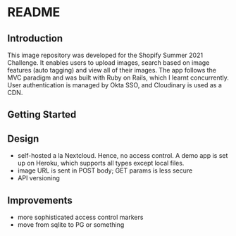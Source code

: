 # README

## Introduction
This image repository was developed for the Shopify Summer 2021 Challenge. It enables users to upload images, search based on image features (auto tagging) and view all of their images. The app follows the MVC paradigm and was built with Ruby on Rails, which I learnt concurrently. User authentication is managed by Okta SSO, and Cloudinary is used as a CDN. 


## Getting Started
## Design 

- self-hosted a la Nextcloud. Hence, no access control. A demo app is set up on Heroku, which supports all types except local files.
- image URL is sent in POST body; GET params is less secure
- API versioning


## Improvements
- more sophisticated access control markers
- move from sqlite to PG or something
